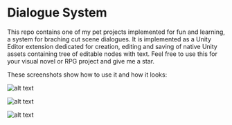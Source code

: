 # Dialogue System

This repo contains one of my pet projects implemented for fun and learning, a system for braching cut scene dialogues. It is implemented as a Unity Editor extension dedicated for creation, editing and saving of native Unity assets containing tree of editable nodes with text. Feel free to use this for your visual novel or RPG project and give me a star.

These screenshots show how to use it and how it looks:

![alt text](https://github.com/Antivortex/dialogue_system/blob/main/node-editor-1.png?raw=true)

![alt text](https://github.com/Antivortex/dialogue_system/blob/main/node-editor-2.png?raw=true)

![alt text](https://github.com/Antivortex/dialogue_system/blob/main/node-editor-3.png?raw=true)
